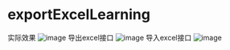 ﻿# exportExcelLearning
 实际效果
![image](https://user-images.githubusercontent.com/32605664/231367822-ddbd51e3-d582-48d3-a313-7db05489d2c3.png)
导出excel接口
![image](https://user-images.githubusercontent.com/32605664/231367350-41f0f0fa-b0b6-411b-9a08-e684555e67fb.png)
导入excel接口
![image](https://user-images.githubusercontent.com/32605664/231367519-ea5c0695-9773-4f69-b877-2a9687cdd9e9.png)
